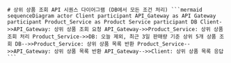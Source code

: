 <pre><code># 상위 상품 조회 API 시퀀스 다이어그램 (DB에서 모든 조건 처리) ```mermaid sequenceDiagram actor Client participant API_Gateway as API Gateway participant Product_Service as Product Service participant DB Client->>API_Gateway: 상위 상품 조회 요청 API_Gateway->>Product_Service: 상위 상품 조회 처리 Product_Service->>DB: 오늘 제외, 최근 3일 판매량 기준 상위 5개 상품 조회 DB-->>Product_Service: 상위 상품 목록 반환 Product_Service-->>API_Gateway: 상위 상품 목록 반환 API_Gateway-->>Client: 상위 상품 목록 응답 ``` </code></pre>